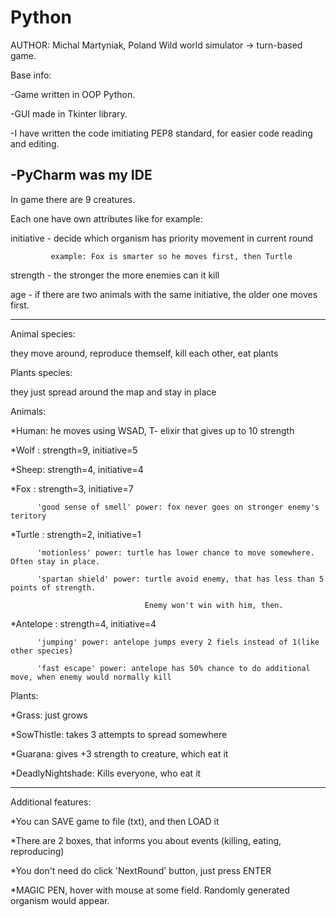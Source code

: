 # Python
AUTHOR: Michal Martyniak, Poland
Wild world simulator ->  turn-based game.

Base info:

-Game written in OOP Python.

-GUI made in Tkinter library.

-I have written the code imitiating PEP8 standard, for easier code reading and editing.

-PyCharm was my IDE
---------------------------------------------------------------------------------------------------------
In game there are 9 creatures.

Each one have own attributes like for example: 

initiative - decide which organism has priority movement in current round

             example: Fox is smarter so he moves first, then Turtle
             
strength - the stronger the more enemies can it kill

age - if there are two animals with the same initiative, the older one moves first.

--------------------------------------------------------------------------------------------------------
Animal species:

  they move around, reproduce themself, kill each other, eat plants
  
  
  
  
Plants species:

  they just spread around the map and stay in place
  
  
  
  
  

Animals: 

  *Human: he moves using WSAD, T- elixir that gives up to 10 strength
  
  *Wolf : strength=9, initiative=5
  
  *Sheep: strength=4, initiative=4
  
  *Fox  : strength=3, initiative=7
  
          'good sense of smell' power: fox never goes on stronger enemy's teritory
          
          
  *Turtle  : strength=2, initiative=1
  
          'motionless' power: turtle has lower chance to move somewhere. Often stay in place.
          
          'spartan shield' power: turtle avoid enemy, that has less than 5 points of strength.  
          
                                  Enemy won't win with him, then.
                                  
                                  
  *Antelope  : strength=4, initiative=4
  
          'jumping' power: antelope jumps every 2 fiels instead of 1(like other species)
          
          'fast escape' power: antelope has 50% chance to do additional move, when enemy would normally kill
          
          
          
Plants:  

  *Grass:   just grows
  
  *SowThistle: takes 3 attempts to spread somewhere
  
  *Guarana: gives +3 strength to creature, which eat it
  
  *DeadlyNightshade: Kills everyone, who eat it
  
  
  ----------------------------------------------------------------------------------------
  Additional features:
  
  *You can SAVE game to file (txt), and then LOAD it
  
  *There are 2 boxes, that informs you about events (killing, eating, reproducing)
  
  *You don't need do click 'NextRound' button, just press ENTER
  
  *MAGIC PEN, hover with mouse at some field. Randomly generated organism would appear.
                  
    



